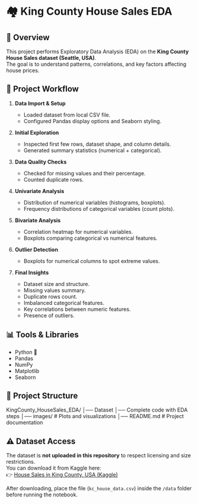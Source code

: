 # 🏘️ King County House Sales EDA

## 📌 Overview
This project performs Exploratory Data Analysis (EDA) on the **King County House Sales dataset (Seattle, USA)**.  
The goal is to understand patterns, correlations, and key factors affecting house prices.  

## 🔧 Project Workflow
1. **Data Import & Setup**
   - Loaded dataset from local CSV file.
   - Configured Pandas display options and Seaborn styling.

2. **Initial Exploration**
   - Inspected first few rows, dataset shape, and column details.
   - Generated summary statistics (numerical + categorical).

3. **Data Quality Checks**
   - Checked for missing values and their percentage.
   - Counted duplicate rows.

4. **Univariate Analysis**
   - Distribution of numerical variables (histograms, boxplots).
   - Frequency distributions of categorical variables (count plots).

5. **Bivariate Analysis**
   - Correlation heatmap for numerical variables.
   - Boxplots comparing categorical vs numerical features.

6. **Outlier Detection**
   - Boxplots for numerical columns to spot extreme values.

7. **Final Insights**
   - Dataset size and structure.
   - Missing values summary.
   - Duplicate rows count.
   - Imbalanced categorical features.
   - Key correlations between numeric features.
   - Presence of outliers.

## 📊 Tools & Libraries
- Python 🐍
- Pandas
- NumPy
- Matplotlib
- Seaborn

## 📂 Project Structure
KingCounty_HouseSales_EDA/
│── Dataset 
│── Complete code with EDA steps
│── images/ # Plots and visualizations
│── README.md # Project documentation


## ⚠️ Dataset Access
The dataset is **not uploaded in this repository** to respect licensing and size restrictions.  
You can download it from Kaggle here:  
👉 [House Sales in King County, USA (Kaggle)](https://www.kaggle.com/harlfoxem/housesalesprediction)  

After downloading, place the file (`kc_house_data.csv`) inside the `/data` folder before running the notebook.

